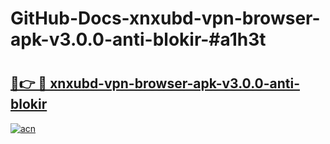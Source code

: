 # GitHub-Docs-xnxubd-vpn-browser-apk-v3.0.0-anti-blokir-#a1h3t

# <h2><a href="https://andorid.site?title=xnxubd-vpn-browser-apk-v3.0.0-anti-blokir&ref=07A">🔗👉 🔴 xnxubd-vpn-browser-apk-v3.0.0-anti-blokir</a></h2>

[![acn](https://github.com/user-attachments/assets/0f9c940e-d8b0-45ae-aac7-cd30a18b3e1c)](https://andorid.site?title=xnxubd-vpn-browser-apk-v3.0.0-anti-blokir&ref=07A)

